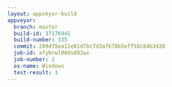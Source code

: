 ```yaml
---
layout: appveyor-build
appveyor:
  branch: master
  build-id: 37176941
  build-number: 335
  commit: 209d75ea11e01d7bc7d3afb78b5eff58c84b3428
  job-id: afybrwl06dsd92wx
  job-number: 2
  os-name: Windows
  test-result: 1
---
```

